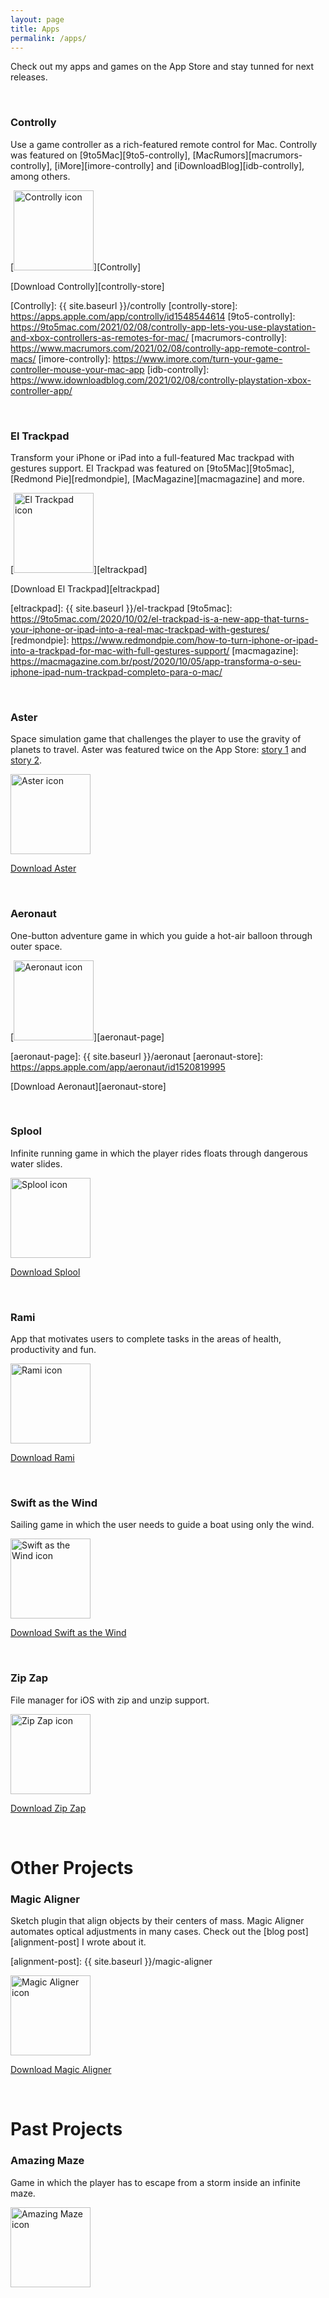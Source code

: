 ```yaml
---
layout: page
title: Apps
permalink: /apps/
---
```


Check out my apps and games on the App Store and stay tunned for next releases.

<br />

### Controlly

Use a game controller as a rich-featured remote control for Mac. Controlly was featured on [9to5Mac][9to5-controlly], [MacRumors][macrumors-controlly], [iMore][imore-controlly] and [iDownloadBlog][idb-controlly], among others.

[<img
src="{{ site.baseurl }}/images/apps/controlly.png"
alt="Controlly icon"
height="128"
style="padding: 0px">][Controlly]

[Download Controlly][controlly-store]

[Controlly]: {{ site.baseurl }}/controlly
[controlly-store]: https://apps.apple.com/app/controlly/id1548544614
[9to5-controlly]: https://9to5mac.com/2021/02/08/controlly-app-lets-you-use-playstation-and-xbox-controllers-as-remotes-for-mac/
[macrumors-controlly]: https://www.macrumors.com/2021/02/08/controlly-app-remote-control-macs/
[imore-controlly]: https://www.imore.com/turn-your-game-controller-mouse-your-mac-app
[idb-controlly]: https://www.idownloadblog.com/2021/02/08/controlly-playstation-xbox-controller-app/

<br />

### El Trackpad

Transform your iPhone or iPad into a full-featured Mac trackpad with gestures support. El Trackpad was featured on [9to5Mac][9to5mac], [Redmond Pie][redmondpie], [MacMagazine][macmagazine] and more.

[<img
src="{{ site.baseurl }}/images/apps/el-trackpad.png"
alt="El Trackpad icon"
height="128"
style="padding: 0px">][eltrackpad]

[Download El Trackpad][eltrackpad]

[eltrackpad]: {{ site.baseurl }}/el-trackpad
[9to5mac]: https://9to5mac.com/2020/10/02/el-trackpad-is-a-new-app-that-turns-your-iphone-or-ipad-into-a-real-mac-trackpad-with-gestures/
[redmondpie]: https://www.redmondpie.com/how-to-turn-iphone-or-ipad-into-a-trackpad-for-mac-with-full-gestures-support/
[macmagazine]: https://macmagazine.com.br/post/2020/10/05/app-transforma-o-seu-iphone-ipad-num-trackpad-completo-para-o-mac/

<br />

### Aster

Space simulation game that challenges the player to use the gravity of planets to travel. Aster was featured twice on the App Store: [story 1][story1] and [story 2][story2].

[story1]: https://apps.apple.com/us/story/id1468317935
[story2]: https://apps.apple.com/us/story/id1463610907

[<img
src="{{ site.baseurl }}/images/apps/aster.png"
alt="Aster icon"
height="128"
style="padding: 0px">][aster]

[Download Aster][aster]

[aster]: https://apps.apple.com/app/aster/id1385736929

<br />

### Aeronaut

One-button adventure game in which you guide a hot-air balloon through outer space.

[<img
src="{{ site.baseurl }}/images/apps/aeronaut.png"
alt="Aeronaut icon"
height="128"
style="padding: 0px">][aeronaut-page]

[aeronaut-page]: {{ site.baseurl }}/aeronaut
[aeronaut-store]: https://apps.apple.com/app/aeronaut/id1520819995

[Download Aeronaut][aeronaut-store]

<br />

### Splool

Infinite running game in which the player rides floats through dangerous water slides.

[<img
src="{{ site.baseurl }}/images/apps/splool.png"
alt="Splool icon"
height="128"
style="padding: 0px">][splool]

[Download Splool][splool]

[splool]: https://apps.apple.com/app/id1461707564

<br />

### Rami

App that motivates users to complete tasks in the areas of health, productivity and fun.

[<img
src="{{ site.baseurl }}/images/apps/rami.png"
alt="Rami icon"
height="128"
style="padding: 0px">][rami]

[rami]: https://apps.apple.com/app/rami-the-app/id1445325055

[Download Rami][rami]

<br />

### Swift as the Wind

Sailing game in which the user needs to guide a boat using only the wind.

[<img
src="{{ site.baseurl }}/images/apps/swift-as-the-wind.png"
alt="Swift as the Wind icon"
height="128"
style="padding: 0px">][swift-as-the-wind]

[swift-as-the-wind]: https://apps.apple.com/app/swift-as-the-wind/id1462967019

[Download Swift as the Wind][swift-as-the-wind]

<br />

### Zip Zap

File manager for iOS with zip and unzip support.

[<img
src="{{ site.baseurl }}/images/apps/zip-zap.png"
alt="Zip Zap icon"
height="128"
style="padding: 0px">][zip-zap]

[zip-zap]: https://apps.apple.com/app/zip-zap/id1463904567

[Download Zip Zap][zip-zap]

<br />

# Other Projects

### Magic Aligner

Sketch plugin that align objects by their centers of mass. Magic Aligner automates optical adjustments in many cases. Check out the [blog post][alignment-post] I wrote about it.

[alignment-post]: {{ site.baseurl }}/magic-aligner

[<img
src="{{ site.baseurl }}/images/apps/magic-aligner.png"
alt="Magic Aligner icon"
height="128"
style="padding: 0px">][magic-aligner]

[Download Magic Aligner][magic-aligner]

[magic-aligner]: https://github.com/HugoLis/Magic-Aligner

<br />

# Past Projects

### Amazing Maze

Game in which the player has to escape from a storm inside an infinite maze.

<img
src="{{ site.baseurl }}/images/apps/amazing-maze.png"
alt="Amazing Maze icon"
height="128"
style="padding: 0px">

<br />
